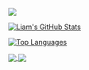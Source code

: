 ![](https://komarev.com/ghpvc/?username=liamtw22&style=flat)

[![Liam's GitHub Stats](https://github-readme-stats.vercel.app/api?username=liamtw22)](https://github.com/liamtw22/github-readme-stats)

[![Top Languages](https://github-readme-stats.vercel.app/api/top-langs/?username=liamtw22)](https://github.com/liamtw22/github-readme-stats)

<a href="https://github.com/liamtw22/github-readme-stats">
  <img align="center" src="https://github-readme-stats.vercel.app/api/pin/?username=liamtw22&repo=github-readme-stats" />
</a>
<a href="https://github.com/liamtw22/github-readme-stats">
  <img align="center" src="(https://github-readme-stats.vercel.app/api/top-langs/?username=liamtw22" />
</a>
